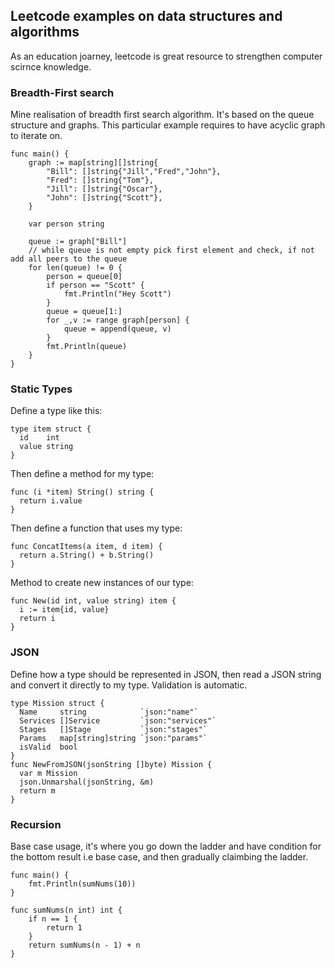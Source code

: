 ## Leetcode examples on data structures and algorithms
As an education joarney, leetcode is great resource to strengthen computer scirnce knowledge.

### Breadth-First search
Mine realisation of breadth first search algorithm. It's based on the queue structure and graphs. This particular example requires to have acyclic graph to iterate on. 
```
func main() {
	graph := map[string][]string{
		"Bill": []string{"Jill","Fred","John"},
		"Fred": []string{"Tom"},
		"Jill": []string{"Oscar"},
		"John": []string{"Scott"},
	}

	var person string

	queue := graph["Bill"]
	// while queue is not empty pick first element and check, if not add all peers to the queue
	for len(queue) != 0 {
		person = queue[0]
		if person == "Scott" {
			fmt.Println("Hey Scott")
		}
		queue = queue[1:]
		for _,v := range graph[person] {
			queue = append(queue, v)
		}
		fmt.Println(queue)
	}
}
```
### Static Types
Define a type like this:
```
type item struct {
  id    int
  value string
}
```
Then define a method for my type:
```
func (i *item) String() string {
  return i.value
}
```
Then define a function that uses my type:
```
func ConcatItems(a item, d item) {
  return a.String() + b.String()
}
```
Method to create new instances of our type:
```
func New(id int, value string) item {  
  i := item{id, value}
  return i
}
```
### JSON
Define how a type should be represented in JSON, then read a JSON string and convert it directly to my type. Validation is automatic.
```
type Mission struct {
  Name     string            `json:"name"`
  Services []Service         `json:"services"`
  Stages   []Stage           `json:"stages"`
  Params   map[string]string `json:"params"`
  isValid  bool
}
func NewFromJSON(jsonString []byte) Mission {
  var m Mission
  json.Unmarshal(jsonString, &m)
  return m
}
```
### Recursion
Base case usage, it's where you go down the ladder and have condition for the bottom result i.e base case, and then gradually claimbing the ladder. 
```
func main() {
	fmt.Println(sumNums(10))
}

func sumNums(n int) int {
	if n == 1 {
		return 1
	}
	return sumNums(n - 1) + n
}
```
